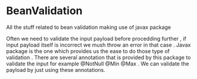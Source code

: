 # BeanValidation
All the stuff related to bean validation making use of javax package

Often we need to validate the input payload before procedding further , if input payload itself is incorrect we mush throw an error in that case . Javax package is 
the one which provides us the ease to do those type of validation . There are several annotation that is provided by this package to validate the input for example
 @NotNull @Min @Max . We can validate the payload by just using these annotations.
